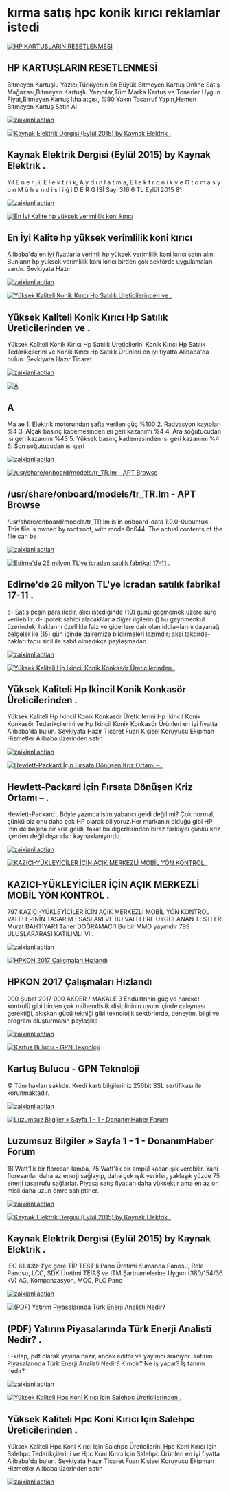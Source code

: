 # kırma satış hpc konik kırıcı reklamlar istedi
<a href="https://mnn.zoosnet.net/LR/Chatpre.aspx?id=MNN94995150&p=https://topgrinding.com/" target="_blank">![HP KARTUŞLARIN RESETLENMESİ](https://github.com/technlg/images/blob/main/63.jpg)</a>
## HP KARTUŞLARIN RESETLENMESİ
Bitmeyen Kartuşlu Yazıcı,Türkiyenin En Büyük Bitmeyen Kartuş Online Satış Mağazası,Bitmeyen Kartuşlu Yazıcılar,Tüm Marka Kartuş ve Tonerler Uygun Fiyat,Bitmeyen Kartuş İthalatçısı, %90 Yakın Tasarruf Yapın,Hemen Bitmeyen Kartuş Satın Al
<a href="https://mnn.zoosnet.net/LR/Chatpre.aspx?id=MNN94995150&p=https://topgrinding.com/" target="_blank"><img src="https://github.com/technlg/images/raw/main/chat11.jpg" alt="zaixianliaotian"/></a><a href="//whatsapp.shibangsoft.com/WhatsApp.php" ><img src="https://github.com/technlg/images/raw/main/chat11.png" alt=""></a>
<a href="https://mnn.zoosnet.net/LR/Chatpre.aspx?id=MNN94995150&p=https://topgrinding.com/" target="_blank">![Kaynak Elektrik Dergisi (Eylül 2015) by Kaynak Elektrik .](https://github.com/technlg/images/blob/main/38.jpg)</a>
## Kaynak Elektrik Dergisi (Eylül 2015) by Kaynak Elektrik .
Yıl E n e r j i, E l e k t r i k, A y d ı n l a t m a, E l e k t r o n i k v e O t o m a s y o n M ü h e n d i s l i ğ i D E R G İSİ Sayı 316 6 TL Eylül 2015 81 
<a href="https://mnn.zoosnet.net/LR/Chatpre.aspx?id=MNN94995150&p=https://topgrinding.com/" target="_blank"><img src="https://github.com/technlg/images/raw/main/chat11.jpg" alt="zaixianliaotian"/></a><a href="//whatsapp.shibangsoft.com/WhatsApp.php" ><img src="https://github.com/technlg/images/raw/main/chat11.png" alt=""></a>
<a href="https://mnn.zoosnet.net/LR/Chatpre.aspx?id=MNN94995150&p=https://topgrinding.com/" target="_blank">![En İyi Kalite hp yüksek verimlilik koni kırıcı](https://github.com/technlg/images/blob/main/12.jpg)</a>
## En İyi Kalite hp yüksek verimlilik koni kırıcı
Alibaba'da en iyi fiyatlarla verimli hp yüksek verimlilik koni kırıcı satın alın. Bunların hp yüksek verimlilik koni kırıcı birden çok sektörde uygulamaları vardır. Sevkiyata Hazır
<a href="https://mnn.zoosnet.net/LR/Chatpre.aspx?id=MNN94995150&p=https://topgrinding.com/" target="_blank"><img src="https://github.com/technlg/images/raw/main/chat11.jpg" alt="zaixianliaotian"/></a><a href="//whatsapp.shibangsoft.com/WhatsApp.php" ><img src="https://github.com/technlg/images/raw/main/chat11.png" alt=""></a>
<a href="https://mnn.zoosnet.net/LR/Chatpre.aspx?id=MNN94995150&p=https://topgrinding.com/" target="_blank">![Yüksek Kaliteli Konik Kırıcı Hp Satılık Üreticilerinden ve .](https://github.com/technlg/images/blob/main/3.jpg)</a>
## Yüksek Kaliteli Konik Kırıcı Hp Satılık Üreticilerinden ve .
Yüksek Kaliteli Konik Kırıcı Hp Satılık Üreticilerini Konik Kırıcı Hp Satılık Tedarikçilerini ve Konik Kırıcı Hp Satılık Ürünleri en iyi fiyatta Alibaba'da bulun. Sevkiyata Hazır Ticaret
<a href="https://mnn.zoosnet.net/LR/Chatpre.aspx?id=MNN94995150&p=https://topgrinding.com/" target="_blank"><img src="https://github.com/technlg/images/raw/main/chat11.jpg" alt="zaixianliaotian"/></a><a href="//whatsapp.shibangsoft.com/WhatsApp.php" ><img src="https://github.com/technlg/images/raw/main/chat11.png" alt=""></a>
<a href="https://mnn.zoosnet.net/LR/Chatpre.aspx?id=MNN94995150&p=https://topgrinding.com/" target="_blank">![A](https://github.com/technlg/images/blob/main/16.jpg)</a>
## A
Ma ae 1. Elektrik motorundan şafta verilen güç %100 2. Radyasyon kayıpları %4 3. Alçak basınç kademesinden ısı geri kazanımı %4 4. Ara soğutucudan ısı geri kazanımı %43 5. Yüksek basınç kademesinden ısı geri kazanımı %4 6. Son soğutucudan ısı geri
<a href="https://mnn.zoosnet.net/LR/Chatpre.aspx?id=MNN94995150&p=https://topgrinding.com/" target="_blank"><img src="https://github.com/technlg/images/raw/main/chat11.jpg" alt="zaixianliaotian"/></a><a href="//whatsapp.shibangsoft.com/WhatsApp.php" ><img src="https://github.com/technlg/images/raw/main/chat11.png" alt=""></a>
<a href="https://mnn.zoosnet.net/LR/Chatpre.aspx?id=MNN94995150&p=https://topgrinding.com/" target="_blank">![/usr/share/onboard/models/tr_TR.lm - APT Browse](https://github.com/technlg/images/blob/main/46.jpg)</a>
## /usr/share/onboard/models/tr_TR.lm - APT Browse
/usr/share/onboard/models/tr_TR.lm is in onboard-data 1.0.0-0ubuntu4. This file is owned by root:root, with mode 0o644. The actual contents of the file can be
<a href="https://mnn.zoosnet.net/LR/Chatpre.aspx?id=MNN94995150&p=https://topgrinding.com/" target="_blank"><img src="https://github.com/technlg/images/raw/main/chat11.jpg" alt="zaixianliaotian"/></a><a href="//whatsapp.shibangsoft.com/WhatsApp.php" ><img src="https://github.com/technlg/images/raw/main/chat11.png" alt=""></a>
<a href="https://mnn.zoosnet.net/LR/Chatpre.aspx?id=MNN94995150&p=https://topgrinding.com/" target="_blank">![Edirne'de 26 milyon TL'ye icradan satılık fabrika! 17-11 .](https://github.com/technlg/images/blob/main/22.jpg)</a>
## Edirne'de 26 milyon TL'ye icradan satılık fabrika! 17-11 .
c- Satış peşin para iledir, alıcı istediğinde (10) günü geçmemek üzere süre verilebilir. d- ipotek sahibi alacaklılarla diğer ilgilerin () bu gayrimenkul üzerindeki haklarını özellikle faiz ve giderlere dair olan iddia¬larını dayanağı belgeler ile (15) gün içinde dairemize bildirmeleri lazımdır; aksi takdirde-hakları tapu sicil ile sabit olmadıkça paylaşmadan 
<a href="https://mnn.zoosnet.net/LR/Chatpre.aspx?id=MNN94995150&p=https://topgrinding.com/" target="_blank"><img src="https://github.com/technlg/images/raw/main/chat11.jpg" alt="zaixianliaotian"/></a><a href="//whatsapp.shibangsoft.com/WhatsApp.php" ><img src="https://github.com/technlg/images/raw/main/chat11.png" alt=""></a>
<a href="https://mnn.zoosnet.net/LR/Chatpre.aspx?id=MNN94995150&p=https://topgrinding.com/" target="_blank">![Yüksek Kaliteli Hp Ikincil Konik Konkasör Üreticilerinden .](https://github.com/technlg/images/blob/main/46.jpg)</a>
## Yüksek Kaliteli Hp Ikincil Konik Konkasör Üreticilerinden .
Yüksek Kaliteli Hp Ikincil Konik Konkasör Üreticilerini Hp Ikincil Konik Konkasör Tedarikçilerini ve Hp Ikincil Konik Konkasör Ürünleri en iyi fiyatta Alibaba'da bulun. Sevkiyata Hazır Ticaret Fuarı Kişisel Koruyucu Ekipman Hizmetler Alibaba üzerinden satın
<a href="https://mnn.zoosnet.net/LR/Chatpre.aspx?id=MNN94995150&p=https://topgrinding.com/" target="_blank"><img src="https://github.com/technlg/images/raw/main/chat11.jpg" alt="zaixianliaotian"/></a><a href="//whatsapp.shibangsoft.com/WhatsApp.php" ><img src="https://github.com/technlg/images/raw/main/chat11.png" alt=""></a>
<a href="https://mnn.zoosnet.net/LR/Chatpre.aspx?id=MNN94995150&p=https://topgrinding.com/" target="_blank">![Hewlett-Packard İçin Fırsata Dönüşen Kriz Ortamı – .](https://github.com/technlg/images/blob/main/34.jpg)</a>
## Hewlett-Packard İçin Fırsata Dönüşen Kriz Ortamı – .
Hewlett-Packard . Böyle yazınca isim yabancı geldi değil mi? Çok normal, çünkü biz onu daha çok HP olarak biliyoruz.Her markanın olduğu gibi HP 'nin de başına bir kriz geldi, fakat bu diğerlerinden biraz farklıydı çünkü kriz içerden değil dışarıdan kaynaklanıyordu. 
<a href="https://mnn.zoosnet.net/LR/Chatpre.aspx?id=MNN94995150&p=https://topgrinding.com/" target="_blank"><img src="https://github.com/technlg/images/raw/main/chat11.jpg" alt="zaixianliaotian"/></a><a href="//whatsapp.shibangsoft.com/WhatsApp.php" ><img src="https://github.com/technlg/images/raw/main/chat11.png" alt=""></a>
<a href="https://mnn.zoosnet.net/LR/Chatpre.aspx?id=MNN94995150&p=https://topgrinding.com/" target="_blank">![KAZICI-YÜKLEYİCİLER İÇİN AÇIK MERKEZLİ MOBİL YÖN KONTROL .](https://github.com/technlg/images/blob/main/27.jpg)</a>
## KAZICI-YÜKLEYİCİLER İÇİN AÇIK MERKEZLİ MOBİL YÖN KONTROL .
797 KAZICI-YÜKLEYİCİLER İÇİN AÇIK MERKEZLİ MOBİL YÖN KONTROL VALFLERİNİN TASARIM ESASLARI VE BU VALFLERE UYGULANAN TESTLER Murat BAHTİYAR1 Taner DOĞRAMACI1 Bu bir MMO yayınıdır 799 ULUSLARARASI KATILIMLI VII.
<a href="https://mnn.zoosnet.net/LR/Chatpre.aspx?id=MNN94995150&p=https://topgrinding.com/" target="_blank"><img src="https://github.com/technlg/images/raw/main/chat11.jpg" alt="zaixianliaotian"/></a><a href="//whatsapp.shibangsoft.com/WhatsApp.php" ><img src="https://github.com/technlg/images/raw/main/chat11.png" alt=""></a>
<a href="https://mnn.zoosnet.net/LR/Chatpre.aspx?id=MNN94995150&p=https://topgrinding.com/" target="_blank">![HPKON 2017 Çalışmaları Hızlandı](https://github.com/technlg/images/blob/main/4.jpg)</a>
## HPKON 2017 Çalışmaları Hızlandı
000 Şubat 2017 000 AKDER / MAKALE 3 Endüstrinin güç ve hareket kontrolü gibi birden çok mühendislik disiplininin uyum içinde çalışması gerektiği, akışkan gücü tekniği gibi teknolojik sektörlerde, deneyim, bilgi ve program oluşturmanın paylaşılıp
<a href="https://mnn.zoosnet.net/LR/Chatpre.aspx?id=MNN94995150&p=https://topgrinding.com/" target="_blank"><img src="https://github.com/technlg/images/raw/main/chat11.jpg" alt="zaixianliaotian"/></a><a href="//whatsapp.shibangsoft.com/WhatsApp.php" ><img src="https://github.com/technlg/images/raw/main/chat11.png" alt=""></a>
<a href="https://mnn.zoosnet.net/LR/Chatpre.aspx?id=MNN94995150&p=https://topgrinding.com/" target="_blank">![Kartuş Bulucu - GPN Teknoloji](https://github.com/technlg/images/blob/main/18.jpg)</a>
## Kartuş Bulucu - GPN Teknoloji
© Tüm hakları saklıdır. Kredi kartı bilgileriniz 256bit SSL sertifikası ile korunmaktadır.
<a href="https://mnn.zoosnet.net/LR/Chatpre.aspx?id=MNN94995150&p=https://topgrinding.com/" target="_blank"><img src="https://github.com/technlg/images/raw/main/chat11.jpg" alt="zaixianliaotian"/></a><a href="//whatsapp.shibangsoft.com/WhatsApp.php" ><img src="https://github.com/technlg/images/raw/main/chat11.png" alt=""></a>
<a href="https://mnn.zoosnet.net/LR/Chatpre.aspx?id=MNN94995150&p=https://topgrinding.com/" target="_blank">![Luzumsuz Bilgiler » Sayfa 1 - 1 - DonanımHaber Forum](https://github.com/technlg/images/blob/main/17.jpg)</a>
## Luzumsuz Bilgiler » Sayfa 1 - 1 - DonanımHaber Forum
18 Watt'lık bir floresan lamba, 75 Watt'lık bir ampül kadar ışık verebilir. Yani floresanlar daha az enerji sağlayıp, daha çok ışık verirler, yaklaşık yüzde 75 enerji tasarrufu sağlarlar. Piyasa satış fiyatları daha yüksektir ama en az on misli daha uzun ömre sahiptirler.
<a href="https://mnn.zoosnet.net/LR/Chatpre.aspx?id=MNN94995150&p=https://topgrinding.com/" target="_blank"><img src="https://github.com/technlg/images/raw/main/chat11.jpg" alt="zaixianliaotian"/></a><a href="//whatsapp.shibangsoft.com/WhatsApp.php" ><img src="https://github.com/technlg/images/raw/main/chat11.png" alt=""></a>
<a href="https://mnn.zoosnet.net/LR/Chatpre.aspx?id=MNN94995150&p=https://topgrinding.com/" target="_blank">![Kaynak Elektrik Dergisi (Eylül 2015) by Kaynak Elektrik .](https://github.com/technlg/images/blob/main/6.jpg)</a>
## Kaynak Elektrik Dergisi (Eylül 2015) by Kaynak Elektrik .
IEC 61.439-1'ye göre TİP TEST'li Pano Üretimi Kumanda Panosu, Röle Panosu, LCC, SDK Üretimi TEİAŞ ve ITM Şartnamelerine Uygun (380/154/36 kV) AG, Kompanzasyon, MCC, PLC Pano 
<a href="https://mnn.zoosnet.net/LR/Chatpre.aspx?id=MNN94995150&p=https://topgrinding.com/" target="_blank"><img src="https://github.com/technlg/images/raw/main/chat11.jpg" alt="zaixianliaotian"/></a><a href="//whatsapp.shibangsoft.com/WhatsApp.php" ><img src="https://github.com/technlg/images/raw/main/chat11.png" alt=""></a>
<a href="https://mnn.zoosnet.net/LR/Chatpre.aspx?id=MNN94995150&p=https://topgrinding.com/" target="_blank">![(PDF) Yatırım Piyasalarında Türk Enerji Analisti Nedir? .](https://github.com/technlg/images/blob/main/11.jpg)</a>
## (PDF) Yatırım Piyasalarında Türk Enerji Analisti Nedir? .
E-kitap, pdf olarak yayına hazır, ancak editör ve yayımcı aranıyor. Yatırım Piyasalarında Türk Enerji Analisti Nedir? Kimdir? Ne iş yapar? İş tanımı nedir?
<a href="https://mnn.zoosnet.net/LR/Chatpre.aspx?id=MNN94995150&p=https://topgrinding.com/" target="_blank"><img src="https://github.com/technlg/images/raw/main/chat11.jpg" alt="zaixianliaotian"/></a><a href="//whatsapp.shibangsoft.com/WhatsApp.php" ><img src="https://github.com/technlg/images/raw/main/chat11.png" alt=""></a>
<a href="https://mnn.zoosnet.net/LR/Chatpre.aspx?id=MNN94995150&p=https://topgrinding.com/" target="_blank">![Yüksek Kaliteli Hpc Koni Kırıcı Için Salehpc Üreticilerinden .](https://github.com/technlg/images/blob/main/55.jpg)</a>
## Yüksek Kaliteli Hpc Koni Kırıcı Için Salehpc Üreticilerinden .
Yüksek Kaliteli Hpc Koni Kırıcı Için Salehpc Üreticilerini Hpc Koni Kırıcı Için Salehpc Tedarikçilerini ve Hpc Koni Kırıcı Için Salehpc Ürünleri en iyi fiyatta Alibaba'da bulun. Sevkiyata Hazır Ticaret Fuarı Kişisel Koruyucu Ekipman Hizmetler Alibaba üzerinden satın
<a href="https://mnn.zoosnet.net/LR/Chatpre.aspx?id=MNN94995150&p=https://topgrinding.com/" target="_blank"><img src="https://github.com/technlg/images/raw/main/chat11.jpg" alt="zaixianliaotian"/></a><a href="//whatsapp.shibangsoft.com/WhatsApp.php" ><img src="https://github.com/technlg/images/raw/main/chat11.png" alt=""></a>
